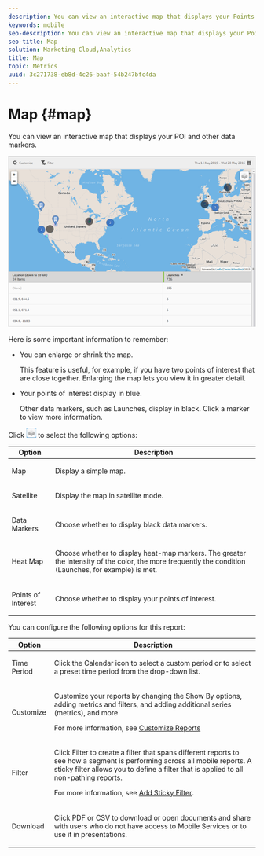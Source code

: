 ```yaml
---
description: You can view an interactive map that displays your Points of Interest and other data markers.
keywords: mobile
seo-description: You can view an interactive map that displays your Points of Interest and other data markers.
seo-title: Map
solution: Marketing Cloud,Analytics
title: Map
topic: Metrics
uuid: 3c271738-eb8d-4c26-baaf-54b247bfc4da
---
```


# Map {#map}

You can view an interactive map that displays your POI and other data markers.

 ![](assets/map.png)

Here is some important information to remember:

* You can enlarge or shrink the map.

  This feature is useful, for example, if you have two points of interest that are close together. Enlarging the map lets you view it in greater detail. 
* Your points of interest display in blue.

  Other data markers, such as Launches, display in black. Click a marker to view more information.

Click  ![](assets/map_layers.png) to select the following options:

<table id="table_74BAB1D1B77C4C78B4E26C65D4CDE4A6"> 
 <thead> 
  <tr> 
   <th colname="col1" class="entry"> Option </th> 
   <th colname="col2" class="entry"> Description </th> 
  </tr>
 </thead>
 <tbody> 
  <tr> 
   <td colname="col1"> <p><span class="uicontrol"> Map </span> </p> </td> 
   <td colname="col2"> <p>Display a simple map. </p> </td> 
  </tr> 
  <tr> 
   <td colname="col1"> <p><span class="uicontrol"> Satellite </span> </p> </td> 
   <td colname="col2"> <p>Display the map in satellite mode. </p> </td> 
  </tr> 
  <tr> 
   <td colname="col1"> <p><span class="uicontrol"> Data Markers</span> </p> </td> 
   <td colname="col2"> <p>Choose whether to display black data markers. </p> </td> 
  </tr> 
  <tr> 
   <td colname="col1"> <p><span class="uicontrol"> Heat Map</span> </p> </td> 
   <td colname="col2"> <p>Choose whether to display heat-map markers. The greater the intensity of the color, the more frequently the condition (Launches, for example) is met. </p> </td> 
  </tr> 
  <tr> 
   <td colname="col1"> <p><span class="uicontrol"> Points of Interest </span> </p> </td> 
   <td colname="col2"> <p>Choose whether to display your points of interest. </p> </td> 
  </tr> 
 </tbody> 
</table>

You can configure the following options for this report: 

<table id="table_1F79804A6A0240A98CB73A6EBE7F1068"> 
 <thead> 
  <tr> 
   <th colname="col1" class="entry"> Option </th> 
   <th colname="col2" class="entry"> Description </th> 
  </tr>
 </thead>
 <tbody> 
  <tr> 
   <td colname="col1"> <p><span class="uicontrol"> Time Period</span> </p> </td> 
   <td colname="col2"> <p>Click the <span class="uicontrol"> Calendar</span> icon to select a custom period or to select a preset time period from the drop-down list. </p> </td> 
  </tr> 
  <tr> 
   <td colname="col1"> <p><span class="uicontrol"> Customize</span> </p> </td> 
   <td colname="col2"> <p>Customize your reports by changing the <span class="uicontrol"> Show By</span> options, adding metrics and filters, and adding additional series (metrics), and more </p> <p>For more information, see <a href="../usage/reports-customize/reports-customize.md#concept_ED099E16594044E69FFD91829F436907" format="dita" scope="local"> Customize Reports</a> </p> </td> 
  </tr> 
  <tr> 
   <td colname="col1"> <p><span class="uicontrol"> Filter</span> </p> </td> 
   <td colname="col2"> <p>Click <span class="uicontrol"> Filter</span> to create a filter that spans different reports to see how a segment is performing across all mobile reports. A sticky filter allows you to define a filter that is applied to all non-pathing reports. </p> <p>For more information, see <a href="../usage/reports-customize/t-sticky-filter.md#task_75B0AD4D58014BB0A5A09FE1B074ECE1" format="dita" scope="local"> Add Sticky Filter</a>. </p> </td> 
  </tr> 
  <tr> 
   <td colname="col1"> <p><span class="uicontrol"> Download</span> </p> </td> 
   <td colname="col2"> <p>Click <span class="uicontrol"> PDF</span> or <span class="uicontrol"> CSV</span> to download or open documents and share with users who do not have access to Mobile Services or to use it in presentations. </p> </td> 
  </tr> 
 </tbody> 
</table>

